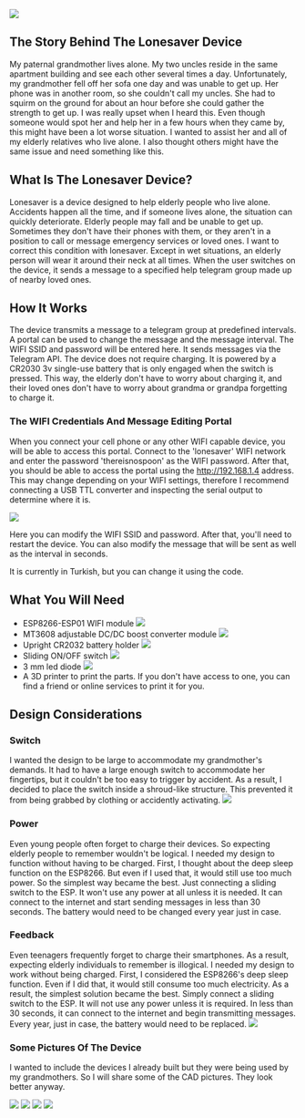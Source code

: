 ![](images/cover.png)
## The Story Behind The Lonesaver Device
My paternal grandmother lives alone. My two uncles reside in the same apartment building and see each other several times a day. Unfortunately, my grandmother fell off her sofa one day and was unable to get up. Her phone was in another room, so she couldn't call my uncles. She had to squirm on the ground for about an hour before she could gather the strength to get up. I was really upset when I heard this. Even though someone would spot her and help her in a few hours when they came by, this might have been a lot worse situation. I wanted to assist her and all of my elderly relatives who live alone. I also thought others might have the same issue and need something like this. 

## What Is The Lonesaver Device?
Lonesaver is a device designed to help elderly people who live alone. Accidents happen all the time, and if someone lives alone, the situation can quickly deteriorate. Elderly people may fall and be unable to get up. Sometimes they don't have their phones with them, or they aren't in a position to call or message emergency services or loved ones. I want to correct this condition with lonesaver. Except in wet situations, an elderly person will wear it around their neck at all times. When the user switches on the device, it sends a message to a specified help telegram group made up of nearby loved ones.

## How It Works
The device transmits a message to a telegram group at predefined intervals. A portal can be used to change the message and the message interval. The WIFI SSID and password will be entered here. It sends messages via the Telegram API. 
The device does not require charging. It is powered by a CR2030 3v single-use battery that is only engaged when the switch is pressed. This way, the elderly don't have to worry about charging it, and their loved ones don't have to worry about grandma or grandpa forgetting to charge it.  

### The WIFI Credentials And Message Editing Portal
When you connect your cell phone or any other WIFI capable device, you will be able to access this portal. Connect to the 'lonesaver' WIFI network and enter the password 'thereisnospoon' as the WIFI password. After that, you should be able to access the portal using the http://192.168.1.4 address. This may change depending on your WIFI settings, therefore I recommend connecting a USB TTL converter and inspecting the serial output to determine where it is.

![](images/portal.png)

Here you can modify the WIFI SSID and password. After that, you'll need to restart the device. You can also modify the message that will be sent as well as the interval in seconds. 

It is currently in Turkish, but you can change it using the code. 


## What You Will Need
- ESP8266-ESP01 WIFI module
![](images/esp.png)
- MT3608 adjustable DC/DC boost converter module
![](images/mt3608.png)
- Upright CR2032 battery holder
![](images/cr2032Holder.png)
- Sliding ON/OFF switch
![](images/switch.png)
- 3 mm led diode
![](images/led.png)
- A 3D printer to print the parts. If you don't have access to one, you can find a friend or online services to print it for you.

## Design Considerations

### Switch
I wanted the design to be large to accommodate my grandmother's demands. It had to have a large enough switch to accommodate her fingertips, but it couldn't be too easy to trigger by accident. As a result, I decided to place the switch inside a shroud-like structure. This prevented it from being grabbed by clothing or accidently activating.
![](images/deviceSwitch.png)

### Power
Even young people often forget to charge their devices. So expecting elderly people to remember wouldn't be logical. I needed my design to function without having to be charged. First, I thought about the deep sleep function on the ESP8266. But even if I used that, it would still use too much power. So the simplest way became the best. Just connecting a sliding switch to the ESP. It won't use any power at all unless it is needed. It can connect to the internet and start sending messages in less than 30 seconds. The battery would need to be changed every year just in case.


### Feedback
Even teenagers frequently forget to charge their smartphones. As a result, expecting elderly individuals to remember is illogical. I needed my design to work without being charged. First, I considered the ESP8266's deep sleep function. Even if I did that, it would still consume too much electricity. As a result, the simplest solution became the best. Simply connect a sliding switch to the ESP. It will not use any power unless it is required. In less than 30 seconds, it can connect to the internet and begin transmitting messages. Every year, just in case, the battery would need to be replaced.
![](images/workingLight.png)

### Some Pictures Of The Device
I wanted to include the devices I already built but they were being used by my grandmothers. So I will share some of the CAD pictures. They look better anyway.

![](images/pictureOfDevice.png)
![](images/deviceBatteryHolder.png)
![](images/pictureBack.png)
![](images/lidOff.png)